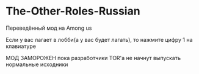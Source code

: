 # The-Other-Roles-Russian
Переведённый мод на Among us 

Если у вас лагает в лобби(а у вас будет лагать), то нажмите цифру 1 на клавиатуре

МОД ЗАМОРОЖЕН пока разработчики TOR'а не начнут выпускать нормальные исходники
